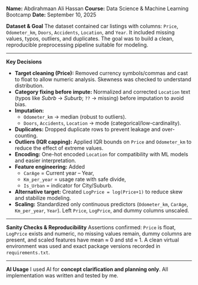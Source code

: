 **Name:** Abdirahmaan Ali Hassan
**Course:** Data Science & Machine Learning Bootcamp
**Date:** September 10, 2025 

**Dataset & Goal**
The dataset contained car listings with columns: `Price`, `Odometer_km`, `Doors`, `Accidents`, `Location`, and `Year`. It included missing values, typos, outliers, and duplicates. The goal was to build a clean, reproducible preprocessing pipeline suitable for modeling.

---

**Key Decisions**

* **Target cleaning (Price):** Removed currency symbols/commas and cast to float to allow numeric analysis. Skewness was checked to understand distribution.
* **Category fixing before impute:** Normalized and corrected `Location` text (typos like *Subrb* → *Suburb*; `??` → missing) before imputation to avoid bias.
* **Imputation:**
  * `Odometer_km` → median (robust to outliers).
  * `Doors`, `Accidents`, `Location` → mode (categorical/low-cardinality).
* **Duplicates:** Dropped duplicate rows to prevent leakage and over-counting.
* **Outliers (IQR capping):** Applied IQR bounds on `Price` and `Odometer_km` to reduce the effect of extreme values.
* **Encoding:** One-hot encoded `Location` for compatibility with ML models and easier interpretation.
* **Feature engineering:** Added
  * `CarAge` = Current year – Year,
  * `Km_per_year` = usage rate with safe divide,
  * `Is_Urban` = indicator for City/Suburb.
* **Alternative target:** Created `LogPrice = log(Price+1)` to reduce skew and stabilize modeling.
* **Scaling:** Standardized only continuous predictors (`Odometer_km`, `CarAge`, `Km_per_year`, `Year`). Left `Price`, `LogPrice`, and dummy columns unscaled.

---

**Sanity Checks & Reproducibility**
Assertions confirmed: `Price` is float, `LogPrice` exists and numeric, no missing values remain, dummy columns are present, and scaled features have mean ≈ 0 and std ≈ 1. A clean virtual environment was used and exact package versions recorded in `requirements.txt`.

---

**AI Usage**
I used AI for **concept clarification and planning only**. All implementation was written and tested by me.
